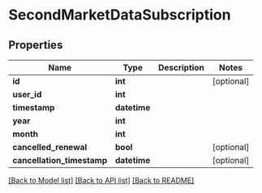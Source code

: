 # SecondMarketDataSubscription

## Properties
Name | Type | Description | Notes
------------ | ------------- | ------------- | -------------
**id** | **int** |  | [optional] 
**user_id** | **int** |  | 
**timestamp** | **datetime** |  | 
**year** | **int** |  | 
**month** | **int** |  | 
**cancelled_renewal** | **bool** |  | [optional] 
**cancellation_timestamp** | **datetime** |  | [optional] 

[[Back to Model list]](../README.md#documentation-for-models) [[Back to API list]](../README.md#documentation-for-api-endpoints) [[Back to README]](../README.md)

